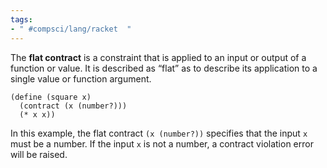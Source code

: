 ```yaml
---
tags:
- " #compsci/lang/racket  "
---
```


The **flat contract** is a constraint that is applied to an input or output of a function or value. It is described as “flat” as to describe its application to a single value or function argument.  <!--SR:!2023-09-16,12,210-->

```racket
(define (square x)
  (contract (x (number?)))
  (* x x))
```
In this example, the flat contract `(x (number?))` specifies that the input `x` must be a number. If the input `x` is not a number, a contract violation error will be raised.